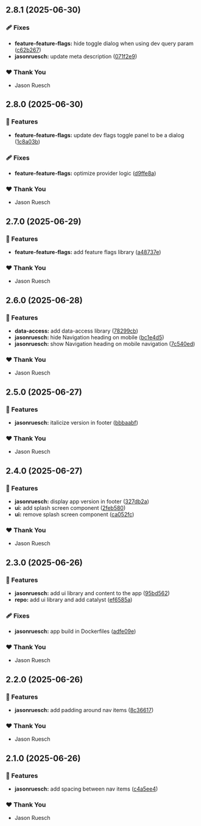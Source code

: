 ## 2.8.1 (2025-06-30)

### 🩹 Fixes

- **feature-feature-flags:** hide toggle dialog when using dev query param ([c62b267](https://github.com/jasonruesch/jasonruesch/commit/c62b267))
- **jasonruesch:** update meta description ([071f2e9](https://github.com/jasonruesch/jasonruesch/commit/071f2e9))

### ❤️ Thank You

- Jason Ruesch

## 2.8.0 (2025-06-30)

### 🚀 Features

- **feature-feature-flags:** update dev flags toggle panel to be a dialog ([1c8a03b](https://github.com/jasonruesch/jasonruesch/commit/1c8a03b))

### 🩹 Fixes

- **feature-feature-flags:** optimize provider logic ([d9ffe8a](https://github.com/jasonruesch/jasonruesch/commit/d9ffe8a))

### ❤️ Thank You

- Jason Ruesch

## 2.7.0 (2025-06-29)

### 🚀 Features

- **feature-feature-flags:** add feature flags library ([a48737e](https://github.com/jasonruesch/jasonruesch/commit/a48737e))

### ❤️ Thank You

- Jason Ruesch

## 2.6.0 (2025-06-28)

### 🚀 Features

- **data-access:** add data-access library ([78299cb](https://github.com/jasonruesch/jasonruesch/commit/78299cb))
- **jasonruesch:** hide Navigation heading on mobile ([bc1e4d5](https://github.com/jasonruesch/jasonruesch/commit/bc1e4d5))
- **jasonruesch:** show Navigation heading on mobile navigation ([7c540ed](https://github.com/jasonruesch/jasonruesch/commit/7c540ed))

### ❤️ Thank You

- Jason Ruesch

## 2.5.0 (2025-06-27)

### 🚀 Features

- **jasonruesch:** italicize version in footer ([bbbaabf](https://github.com/jasonruesch/jasonruesch/commit/bbbaabf))

### ❤️ Thank You

- Jason Ruesch

## 2.4.0 (2025-06-27)

### 🚀 Features

- **jasonruesch:** display app version in footer ([327db2a](https://github.com/jasonruesch/jasonruesch/commit/327db2a))
- **ui:** add splash screen component ([2feb580](https://github.com/jasonruesch/jasonruesch/commit/2feb580))
- **ui:** remove splash screen component ([ca052fc](https://github.com/jasonruesch/jasonruesch/commit/ca052fc))

### ❤️ Thank You

- Jason Ruesch

## 2.3.0 (2025-06-26)

### 🚀 Features

- **jasonruesch:** add ui library and content to the app ([95bd562](https://github.com/jasonruesch/jasonruesch/commit/95bd562))
- **repo:** add ui library and add catalyst ([ef6585a](https://github.com/jasonruesch/jasonruesch/commit/ef6585a))

### 🩹 Fixes

- **jasonruesch:** app build in Dockerfiles ([adfe09e](https://github.com/jasonruesch/jasonruesch/commit/adfe09e))

### ❤️ Thank You

- Jason Ruesch

## 2.2.0 (2025-06-26)

### 🚀 Features

- **jasonruesch:** add padding around nav items ([8c36617](https://github.com/jasonruesch/jasonruesch/commit/8c36617))

### ❤️ Thank You

- Jason Ruesch

## 2.1.0 (2025-06-26)

### 🚀 Features

- **jasonruesch:** add spacing between nav items ([c4a5ee4](https://github.com/jasonruesch/jasonruesch/commit/c4a5ee4))

### ❤️ Thank You

- Jason Ruesch